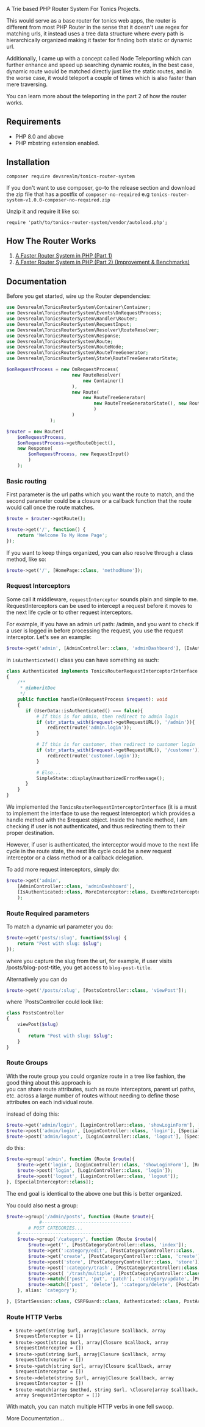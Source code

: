 A Trie based PHP Router System For Tonics Projects. 

This would serve as a base router for tonics web apps, the router is different from most PHP Router 
in the sense that it doesn't use regex for matching urls, it instead uses a tree data structure where every path is
hierarchically organized making it faster for finding both static or dynamic url.

Additionally, I came up with a concept called Node Teleporting which can further enhance and speed up searching dynamic routes, in the best case, dynamic route would be matched directly just like the static routes, and in the worse case, it would teleport a couple of times which is also faster than mere traversing.

You can learn more about the teleporting in the part 2 of how the router works.

## Requirements
* PHP 8.0 and above
* PHP mbstring extension enabled.

## Installation

```
composer require devsrealm/tonics-router-system
```

If you don't want to use composer, go-to the release section and download the zip file that has a postfix of `composer-no-required` e.g `tonics-router-system-v1.0.0-composer-no-required.zip`

Unzip it and require it like so:

```
require 'path/to/tonics-router-system/vendor/autoload.php';
```

## How The Router Works

1. [A Faster Router System in PHP (Part 1)](https://tonics.app/posts/ff9af70984746b91/faster-router-php)
2. [A Faster Router System in PHP (Part 2) (Improvement & Benchmarks)](https://tonics.app/posts/409a745fcbf15371/faster-router-system-in-php-part-2-improvement-and-benchmarks)

## Documentation

Before you get started, wire up the Router dependencies:

```php
use Devsrealm\TonicsRouterSystem\Container\Container;
use Devsrealm\TonicsRouterSystem\Events\OnRequestProcess;
use Devsrealm\TonicsRouterSystem\Handler\Router;
use Devsrealm\TonicsRouterSystem\RequestInput;
use Devsrealm\TonicsRouterSystem\Resolver\RouteResolver;
use Devsrealm\TonicsRouterSystem\Response;
use Devsrealm\TonicsRouterSystem\Route;
use Devsrealm\TonicsRouterSystem\RouteNode;
use Devsrealm\TonicsRouterSystem\RouteTreeGenerator;
use Devsrealm\TonicsRouterSystem\State\RouteTreeGeneratorState;

$onRequestProcess = new OnRequestProcess(
                        new RouteResolver(
                            new Container()
                        ),
                        new Route(
                            new RouteTreeGenerator(
                                new RouteTreeGeneratorState(), new RouteNode()
                                )
                        )
                );

$router = new Router(
    $onRequestProcess,
    $onRequestProcess->getRouteObject(),
    new Response(
        $onRequestProcess, new RequestInput()
        )
    );
```

### Basic routing

First parameter is the url paths which you want the route to match, and the second parameter
could be a closure or a callback function that the route would call once the route matches.

```php
$route = $router->getRoute();

$route->get('/', function() {
    return 'Welcome To My Home Page';
});
```

If you want to keep things organized, you can also resolve through a class method, like so:

```php
$route->get('/', [HomePage::class, 'methodName']);
```

### Request Interceptors
Some call it middleware, `requestInterceptor` sounds plain and simple to me. 
RequestInterceptors can be used to intercept a request before it moves to the next life cycle or to other request interceptors.

For example, if you have an admin url path: /admin, and you want to check if a user is logged in before processing the request, you use the request interceptor. Let's see an example:

```php
$route->get('admin', [AdminController::class, 'adminDashboard'], [IsAuthenticated::class]);
```

in `isAuthenticated()` class you can have something as such:

```php
class Authenticated implements TonicsRouterRequestInterceptorInterface
{
    /**
     * @inheritDoc
     */
    public function handle(OnRequestProcess $request): void
    {
       if (UserData::isAuthenticated() === false){
           # If this is for admin, then redirect to admin login
           if (str_starts_with($request->getRequestURL(), '/admin')){
               redirect(route('admin.login'));
           }

           # If this is for customer, then redirect to customer login
           if (str_starts_with($request->getRequestURL(), '/customer')){
               redirect(route('customer.login'));
           }

           # Else...
           SimpleState::displayUnauthorizedErrorMessage();
       }
    }
}
```

We implemented the `TonicsRouterRequestInterceptorInterface` (it is a must to implement the interface to use the request interceptor) which provides a handle method with the $request object.
Inside the handle method, I am checking if user is not authenticated, and thus redirecting them to their proper destination. 

However, if user is authenticated, the interceptor would move to the next life cycle in the route state, the next life cycle could be a new request interceptor or a class method or a callback delegation.

To add more request interceptors, simply do:

```php
$route->get('admin', 
    [AdminController::class, 'adminDashboard'], 
    [IsAuthenticated::class, MoreInterceptor::class, EvenMoreInterceptor::class]
    );
```

### Route Required parameters
To match a dynamic url parameter you do:

```php
$route->get('posts/:slug', function($slug) {
    return "Post with slug: $slug";
});
```

where you capture the slug from the url, for example, if user visits /posts/blog-post-title, you get access 
to `blog-post-title`.

Alternatively you can do

```php
$route->get('/posts/:slug', [PostsController::class, 'viewPost']);
```

where `PostsController could look like:
```php
class PostsController
{
    viewPost($slug)
    {
        return "Post with slug: $slug";
    }
}
```

### Route Groups

With the route group you could organize route in a tree like fashion, the good thing about this approach is  
you can share route attributes, such as route interceptors, parent url paths, etc. across a large number of routes without needing to define those attributes on each individual route.

instead of doing this:

```php
$route->get('admin/login', [LoginController::class, 'showLoginForm'], [SpecialInterceptor::class, RedirectAuthenticated::class]);
$route->post('admin/login', [LoginController::class, 'login'], [SpecialInterceptor::class]);
$route->post('admin/logout', [LoginController::class, 'logout'], [SpecialInterceptor::class]);
```

do this:

```php
$route->group('admin', function (Route $route){
    $route->get('login', [LoginController::class, 'showLoginForm'], [RedirectAuthenticated::class]);
    $route->post('login', [LoginController::class, 'login']);
    $route->post('logout', [LoginController::class, 'logout']);
}, [SpecialInterceptor::class]);
```
The end goal is identical to the above one but this is better organized.

You could also nest a group:

```php
$route->group('/admin/posts', function (Route $route){
            #---------------------------------
        # POST CATEGORIES...
    #---------------------------------
    $route->group('/category', function (Route $route){
        $route->get('', [PostCategoryController::class, 'index']);
        $route->get(':category/edit', [PostCategoryController::class, 'edit']);
        $route->get('create', [PostCategoryController::class, 'create']);
        $route->post('store', [PostCategoryController::class, 'store']);
        $route->post(':category/trash', [PostCategoryController::class, 'trash']);
        $route->post( '/trash/multiple', [PostCategoryController::class, 'trashMultiple']);
        $route->match(['post', 'put', 'patch'], ':category/update', [PostCategoryController::class, 'update']);
        $route->match(['post', 'delete'], ':category/delete', [PostCategoryController::class, 'delete']);
    }, alias: 'category');

}, [StartSession::class, CSRFGuard::class, Authenticated::class, PostAccess::class]);
```

### Route HTTP Verbs

* `$route->get(string $url, array|Closure $callback, array $requestInterceptor = [])`
* `$route->post(string $url, array|Closure $callback, array $requestInterceptor = [])`
* `$route->put(string $url, array|Closure $callback, array $requestInterceptor = [])`
* `$route->patch(string $url, array|Closure $callback, array $requestInterceptor = [])`
* `$route->delete(string $url, array|Closure $callback, array $requestInterceptor = [])`
* `$route->match(array $method, string $url, \Closure|array $callback, array $requestInterceptor = [])`

With match, you can match multiple HTTP verbs in one fell swoop.

More Documentation...